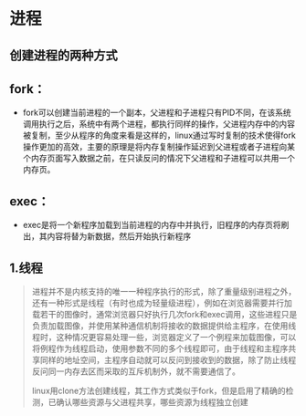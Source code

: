 # 进程

## 创建进程的两种方式

## fork：

* fork可以创建当前进程的一个副本，父进程和子进程只有PID不同，在该系统调用执行之后，系统中有两个进程，都执行同样的操作，父进程内存中的内容被复制，至少从程序的角度来看是这样的，linux通过写时复制的技术使得fork操作更加的高效，主要的原理是将内存复制操作延迟到父进程或者子进程向某个内存页面写入数据之前，在只读反问的情况下父进程和子进程可以共用一个内存页。

## exec：

* exec是将一个新程序加载到当前进程的内存中并执行，旧程序的内存页将刷出，其内容将替为新数据，然后开始执行新程序



## 1.线程

> 进程并不是内核支持的唯一一种程序执行的形式，除了重量级别进程之外，还有一种形式是线程（有时也成为轻量级进程），例如在浏览器需要并行加载若干的图像时，通常浏览器只好执行几次fork和exec调用，这些进程只是负责加载图像，并使用某种通信机制将接收的数据提供给主程序，在使用线程时，这种情况更容易处理一些，浏览器定义了一个例程来加载图像，可以将例程作为线程启动，使用参数不同的多个线程即可，由于线程和主程序共享同样的地址空间，主程序自动就可以反问到接收到的数据，除了防止线程反问同一内存去区而采取的互斥机制外，就不需要通信了。
>
> linux用clone方法创建线程，其工作方式类似于fork，但是启用了精确的检测，已确认哪些资源与父进程共享，哪些资源为线程独立创建




